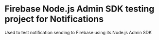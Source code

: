 # Firebase Node.js Admin SDK testing project for Notifications
Used to test notification sending to Firebase using its Node.js Admin SDK
